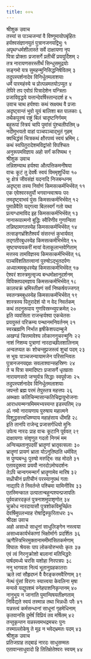 ```yaml
---
title: ००५
---
```

श्रीशुक उवाच  
तस्यां स पाञ्चजन्यां वै विष्णुमायोपबृंहितः  
हर्यश्वसंज्ञानयुतं पुत्रानजनयद्विभुः १  
अपृथग्धर्मशीलास्ते सर्वे दाक्षायणा नृप  
पित्रा प्रोक्ताः प्रजासर्गे प्रतीचीं प्रययुर्दिशम् २  
तत्र नारायणसरस्तीर्थं सिन्धुसमुद्रयोः  
सङ्गमो यत्र सुमहन्मुनिसिद्धनिषेवितम् ३  
तदुपस्पर्शनादेव विनिर्धूतमलाशयाः  
धर्मे पारमहंस्ये च प्रोत्पन्नमतयोऽप्युत ४  
तेपिरे तप एवोग्रं पित्रादेशेन यन्त्रिताः  
प्रजाविवृद्धये यत्तान्देवर्षिस्तान्ददर्श ह ५  
उवाच चाथ हर्यश्वाः कथं स्रक्ष्यथ वै प्रजाः  
अदृष्ट्वान्तं भुवो यूयं बालिशा बत पालकाः ६  
तथैकपुरुषं राष्ट्रं बिलं चादृष्टनिर्गमम्  
बहुरूपां स्त्रियं चापि पुमांसं पुंश्चलीपतिम् ७  
नदीमुभयतो वाहां पञ्चपञ्चाद्भुतं गृहम्  
क्वचिद्धंसं चित्रकथं क्षौरपव्यं स्वयं भ्रमिम् ८  
कथं स्वपितुरादेशमविद्वांसो विपश्चितः  
अनुरूपमविज्ञाय अहो सर्गं करिष्यथ ९  
श्रीशुक उवाच  
तन्निशम्याथ हर्यश्वा औत्पत्तिकमनीषया  
वाचः कूटं तु देवर्षेः स्वयं विममृशुर्धिया १०  
भूः क्षेत्रं जीवसंज्ञं यदनादि निजबन्धनम्  
अदृष्ट्वा तस्य निर्वाणं किमसत्कर्मभिर्भवेत् ११  
एक एवेश्वरस्तुर्यो भगवान्स्वाश्रयः परः  
तमदृष्ट्वाभवं पुंसः किमसत्कर्मभिर्भवेत् १२  
पुमान्नैवैति यद्गत्वा बिलस्वर्गं गतो यथा  
प्रत्यग्धामाविद इह किमसत्कर्मभिर्भवेत् १३  
नानारूपात्मनो बुद्धिः स्वैरिणीव गुणान्विता  
तन्निष्ठामगतस्येह किमसत्कर्मभिर्भवेत् १४  
तत्सङ्गभ्रंशितैश्वर्यं संसरन्तं कुभार्यवत्  
तद्गतीरबुधस्येह किमसत्कर्मभिर्भवेत् १५  
सृष्ट्यप्ययकरीं मायां वेलाकूलान्तवेगिताम्  
मत्तस्य तामविज्ञस्य किमसत्कर्मभिर्भवेत् १६  
पञ्चविंशतितत्त्वानां पुरुषोऽद्भुतदर्पणः  
अध्यात्ममबुधस्येह किमसत्कर्मभिर्भवेत् १७  
ऐश्वरं शास्त्रमुत्सृज्य बन्धमोक्षानुदर्शनम्  
विविक्तपदमज्ञाय किमसत्कर्मभिर्भवेत् १८  
कालचक्रं भ्रमिस्तीक्ष्णं सर्वं निष्कर्षयज्जगत्  
स्वतन्त्रमबुधस्येह किमसत्कर्मभिर्भवेत् १९  
शास्त्रस्य पितुरादेशं यो न वेद निवर्तकम्  
कथं तदनुरूपाय गुणविस्रम्भ्युपक्रमेत् २०  
इति व्यवसिता राजन्हर्यश्वा एकचेतसः  
प्रययुस्तं परिक्रम्य पन्थानमनिवर्तनम् २१  
स्वरब्रह्मणि निर्भात हृषीकेशपदाम्बुजे  
अखण्डं चित्तमावेश्य लोकाननुचरन्मुनिः २२  
नाशं निशम्य पुत्राणां नारदाच्छीलशालिनाम्  
अन्वतप्यत कः शोचन्सुप्रजस्त्वं शुचां पदम् २३  
स भूयः पाञ्चजन्यायामजेन परिसान्त्वितः  
पुत्रानजनयद्दक्षः सवलाश्वान्सहस्रिणः २४  
ते च पित्रा समादिष्टाः प्रजासर्गे धृतव्रताः  
नारायणसरो जग्मुर्यत्र सिद्धाः स्वपूर्वजाः २५  
तदुपस्पर्शनादेव विनिर्धूतमलाशयाः  
जपन्तो ब्रह्म परमं तेपुस्तत्र महत्तपः २६  
अब्भक्षाः कतिचिन्मासान्कतिचिद्वायुभोजनाः  
आराधयन्मन्त्रमिममभ्यस्यन्त इडस्पतिम् २७  
ॐ नमो नारायणाय पुरुषाय महात्मने  
विशुद्धसत्त्वधिष्ण्याय महाहंसाय धीमहि २८  
इति तानपि राजेन्द्र प्रजासर्गधियो मुनिः  
उपेत्य नारदः प्राह वाचः कूटानि पूर्ववत् २९  
दाक्षायणाः संशृणुत गदतो निगमं मम  
अन्विच्छतानुपदवीं भ्रातॄणां भ्रातृवत्सलाः ३०  
भ्रातॄणां प्रायणं भ्राता योऽनुतिष्ठति धर्मवित्  
स पुण्यबन्धुः पुरुषो मरुद्भिः सह मोदते ३१  
एतावदुक्त्वा प्रययौ नारदोऽमोघदर्शनः  
तेऽपि चान्वगमन्मार्गं भ्रातॄणामेव मारिष ३२  
सध्रीचीनं प्रतीचीनं परस्यानुपथं गताः  
नाद्यापि ते निवर्तन्ते पश्चिमा यामिनीरिव ३३  
एतस्मिन्काल उत्पातान्बहून्पश्यन्प्रजापतिः  
पूर्ववन्नारदकृतं पुत्रनाशमुपाशृणोत् ३४  
चुक्रोध नारदायासौ पुत्रशोकविमूर्च्छितः  
देवर्षिमुपलभ्याह रोषाद्विस्फुरिताधरः ३५  
श्रीदक्ष उवाच  
अहो असाधो साधूनां साधुलिङ्गेन नस्त्वया  
असाध्वकार्यर्भकाणां भिक्षोर्मार्गः प्रदर्शितः ३६  
ऋणैस्त्रिभिरमुक्तानाममीमांसितकर्मणाम्  
विघातः श्रेयसः पाप लोकयोरुभयोः कृतः ३७  
एवं त्वं निरनुक्रोशो बालानां मतिभिद्धरेः  
पार्षदमध्ये चरसि यशोहा निरपत्रपः ३८  
ननु भागवता नित्यं भूतानुग्रहकातराः  
ऋते त्वां सौहृदघ्नं वै वैरङ्करमवैरिणाम् ३९  
नेत्थं पुंसां विरागः स्यात्त्वया केवलिना मृषा  
मन्यसे यद्युपशमं स्नेहपाशनिकृन्तनम् ४०  
नानुभूय न जानाति पुमान्विषयतीक्ष्णताम्  
निर्विद्यते स्वयं तस्मान्न तथा भिन्नधीः परैः ४१  
यन्नस्त्वं कर्मसन्धानां साधूनां गृहमेधिनाम्  
कृतवानसि दुर्मर्षं विप्रियं तव मर्षितम् ४२  
तन्तुकृन्तन यन्नस्त्वमभद्रमचरः पुनः  
तस्माल्लोकेषु ते मूढ न भवेद्भ्रमतः पदम् ४३  
श्रीशुक उवाच  
प्रतिजग्राह तद्बाढं नारदः साधुसम्मतः  
एतावान्साधुवादो हि तितिक्षेतेश्वरः स्वयम् ४४
